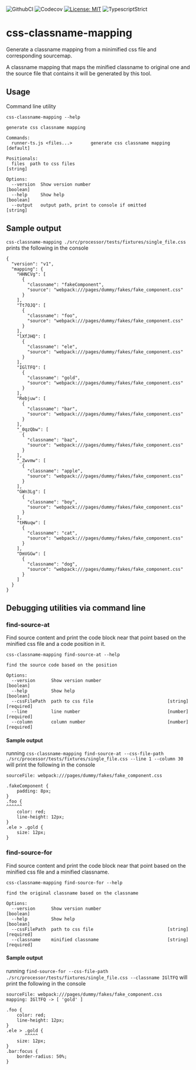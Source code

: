 ![GithubCI](https://github.com/fa93hws/css-classname-mapping/workflows/CI/badge.svg)
![Codecov](https://codecov.io/gh/fa93hws/css-classname-mapping/branch/master/graph/badge.svg)
[![License: MIT](https://img.shields.io/badge/License-MIT-yellow.svg)](https://opensource.org/licenses/MIT)
![TypescriptStrict](https://camo.githubusercontent.com/41c68e9f29c6caccc084e5a147e0abd5f392d9bc/68747470733a2f2f62616467656e2e6e65742f62616467652f547970655363726970742f7374726963742532302546302539462539322541412f626c7565)

# css-classname-mapping

Generate a classname mapping from a minimified css file and corresponding sourcemap.

A classname mapping that maps the minified classname to original one and the source file that contains it will be generated by this tool.

## Usage

Command line utility

```
css-classname-mapping --help

generate css classname mapping

Commands:
  runner-ts.js <files...>       generate css classname mapping         [default]

Positionals:
  files  path to css files                                              [string]

Options:
  --version  Show version number                                       [boolean]
  --help     Show help                                                 [boolean]
  --output   output path, print to console if omitted                   [string]
```

## Sample output

`css-classname-mapping ./src/processor/tests/fixtures/single_file.css` prints the following in the console

```
{
  "version": "v1",
  "mapping": {
    "HHNCVg": [
      {
        "classname": "fakeComponent",
        "source": "webpack:///pages/dummy/fakes/fake_component.css"
      }
    ],
    "Tt7OJQ": [
      {
        "classname": "foo",
        "source": "webpack:///pages/dummy/fakes/fake_component.css"
      }
    ],
    "lXfJHQ": [
      {
        "classname": "ele",
        "source": "webpack:///pages/dummy/fakes/fake_component.css"
      }
    ],
    "IGlTFQ": [
      {
        "classname": "gold",
        "source": "webpack:///pages/dummy/fakes/fake_component.css"
      }
    ],
    "Rebjuw": [
      {
        "classname": "bar",
        "source": "webpack:///pages/dummy/fakes/fake_component.css"
      }
    ],
    "_0qzQbw": [
      {
        "classname": "baz",
        "source": "webpack:///pages/dummy/fakes/fake_component.css"
      }
    ],
    "_Zwvmw": [
      {
        "classname": "apple",
        "source": "webpack:///pages/dummy/fakes/fake_component.css"
      }
    ],
    "GWn3Lg": [
      {
        "classname": "boy",
        "source": "webpack:///pages/dummy/fakes/fake_component.css"
      }
    ],
    "tHNuqw": [
      {
        "classname": "cat",
        "source": "webpack:///pages/dummy/fakes/fake_component.css"
      }
    ],
    "DmVGGw": [
      {
        "classname": "dog",
        "source": "webpack:///pages/dummy/fakes/fake_component.css"
      }
    ]
  }
}
```

## Debugging utilities via command line

### find-source-at

Find source content and print the code block near that point based on the minified css file and a code position in it.

```
css-classname-mapping find-source-at --help

find the source code based on the position

Options:
  --version      Show version number                                   [boolean]
  --help         Show help                                             [boolean]
  --cssFilePath  path to css file                            [string] [required]
  --line         line number                                 [number] [required]
  --column       column number                               [number] [required]
```

#### Sample output

running `css-classname-mapping find-source-at --css-file-path ./src/processor/tests/fixtures/single_file.css --line 1 --column 30` will print the following in the console

```
sourceFile: webpack:///pages/dummy/fakes/fake_component.css

.fakeComponent {
    padding: 8px;
}
.foo {
^^^^^^
    color: red;
    line-height: 12px;
}
.ele > .gold {
    size: 12px;
}
```

### find-source-for

Find source content and print the code block near that point based on the minified css file and a minified classname.

```
css-classname-mapping find-source-for --help

find the original classname based on the classname

Options:
  --version      Show version number                                   [boolean]
  --help         Show help                                             [boolean]
  --cssFilePath  path to css file                            [string] [required]
  --classname    minified classname                          [string] [required]
```

#### Sample output

running `find-source-for --css-file-path ./src/processor/tests/fixtures/single_file.css --classname IGlTFQ` will print the following in the console

```
sourceFile: webpack:///pages/dummy/fakes/fake_component.css
mapping: IGlTFQ -> [ 'gold' ]

.foo {
    color: red;
    line-height: 12px;
}
.ele > .gold {
       ^^^^^
    size: 12px;
}
.bar:focus {
    border-radius: 50%;
}
```
